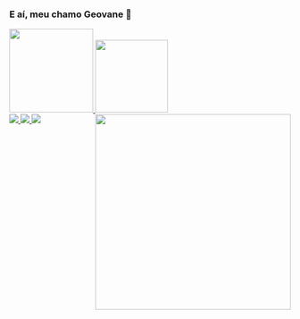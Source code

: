 ### E aí, meu chamo Geovane 👋

<!--
**uburi/uburi** is a ✨ _special_ ✨ repository because its `README.md` (this file) appears on your GitHub profile.
- 🔭 I’m currently working on ...
- 🌱 I’m currently learning ...
- 👯 I’m looking to collaborate on ...
- 🤔 I’m looking for help with ...
- 💬 Ask me about ...
- 📫 How to reach me: ...
- 😄 Pronouns: ...
- ⚡ Fun fact: ...
-->
<div>
  <a href="https://github.com/uburi">
<img height="150em" src="https://github-readme-stats.vercel.app/api?username=uburi&show_icons=true&theme=dark" />
<img height="130em" src="https://github-readme-stats.vercel.app/api/top-langs/?username=uburi&layout=compact&show_icons=true&theme=dark" />
</div>

  <div>
<a href="#/" > <img src="https://img.shields.io/badge/LinkedIn-0077B5?style=for-the-badge&logo=linkedin&logoColor=white" />
<a href="#"> <img src="https://img.shields.io/badge/Telegram-2CA5E0?style=for-the-badge&logo=telegram&logoColor=white" />
<a href="#"> <img src="https://img.shields.io/badge/Gmail-D14836?style=for-the-badge&logo=gmail&logoColor=white" />

<img align="right" width="350" src="https://media1.giphy.com/media/12shQyP6KMXCZW/giphy.gif?cid=ecf05e47c1ji6ccnzjs0cnojjhw0xy3zse2uu3dsmnia7oz7&rid=giphy.gif&ct=g" />
  </div>
